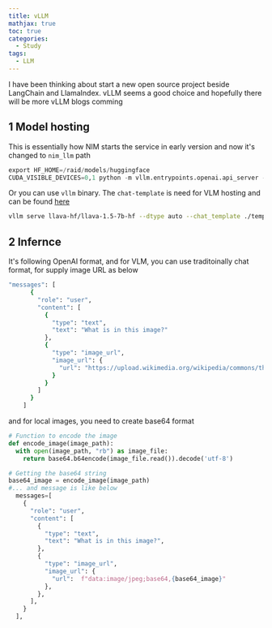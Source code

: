 ```yaml
---
title: vLLM
mathjax: true
toc: true
categories:
  - Study
tags:
  - LLM
---
```


I have been thinking about start a new open source project beside LangChain and LlamaIndex. vLLM seems a good choice and hopefully there will be more vLLM blogs comming

## 1 Model hosting
This is essentially how NIM starts the service in early version and now it's changed to `nim_llm` path
```python
export HF_HOME=/raid/models/huggingface
CUDA_VISIBLE_DEVICES=0,1 python -m vllm.entrypoints.openai.api_server --model=meta-llama/Llama-3.2-1B 
```
Or you can use `vllm` binary. The `chat-template` is need for VLM hosting and can be found [here](https://github.com/vllm-project/vllm/blob/main/examples/template_llava.jinja)
```bash
vllm serve llava-hf/llava-1.5-7b-hf --dtype auto --chat_template ./template_llava.jinja --api-key token-abc123
```

## 2 Infernce
It's following OpenAI format, and for VLM, you can use traditoinally chat format, for supply image URL as below
```bash
"messages": [
      {
        "role": "user",
        "content": [
          {
            "type": "text",
            "text": "What is in this image?"
          },
          {
            "type": "image_url",
            "image_url": {
              "url": "https://upload.wikimedia.org/wikipedia/commons/thumb/d/dd/Gfp-wisconsin-madison-the-nature-boardwalk.jpg/2560px-Gfp-wisconsin-madison-the-nature-boardwalk.jpg"
            }
          }
        ]
      }
    ]
```
and for local images, you need to create base64 format
```python
# Function to encode the image
def encode_image(image_path):
  with open(image_path, "rb") as image_file:
    return base64.b64encode(image_file.read()).decode('utf-8')

# Getting the base64 string
base64_image = encode_image(image_path)
#... and message is like below
  messages=[
    {
      "role": "user",
      "content": [
        {
          "type": "text",
          "text": "What is in this image?",
        },
        {
          "type": "image_url",
          "image_url": {
            "url":  f"data:image/jpeg;base64,{base64_image}"
          },
        },
      ],
    }
  ],

```
